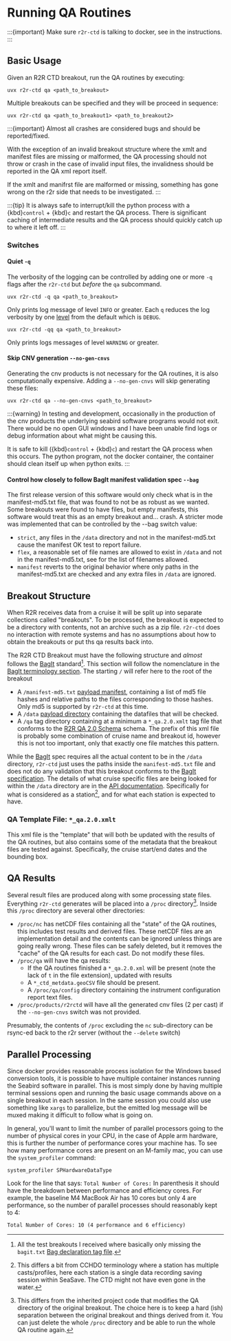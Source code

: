# Running QA Routines

:::{important}
Make sure `r2r-ctd` is talking to docker, see [](#docker) in the [](installing.md) instructions.
:::


## Basic Usage
Given an R2R CTD breakout, run the QA routines by executing:
```
uvx r2r-ctd qa <path_to_breakout>
```
Multiple breakouts can be specified and they will be proceed in sequence:
```
uvx r2r-ctd qa <path_to_breakout1> <path_to_breakout2>
```
:::{important}
Almost all crashes are considered bugs and should be reported/fixed.

With the exception of an invalid breakout structure where the xmlt and manifest files are missing or malformed,
the QA processing should not throw or crash in the case of invalid input files, the invalidness should be reported in the QA xml report itself.

If the xmlt and manifrst file are malformed or missing, something has gone wrong on the r2r side that needs to be investigated.
:::

:::{tip}
It is always safe to interrupt/kill the python process with a {kbd}`control` + {kbd}`c` and restart the QA process.
There is significant caching of intermediate results and the QA process should quickly catch up to where it left off.
:::

### Switches
#### Quiet `-q`
The verbosity of the logging can be controlled by adding one or more `-q` flags after the `r2r-ctd` but _before_ the `qa` subcommand.

```
uvx r2r-ctd -q qa <path_to_breakout>
```
Only prints log message of level `INFO` or greater.
Each `q` reduces the log verbosity by one [level](https://docs.python.org/3/library/logging.html#logging-levels) from the default which is `DEBUG`.

```
uvx r2r-ctd -qq qa <path_to_breakout>
```
Only prints logs messages of level `WARNING` or greater.

#### Skip CNV generation `--no-gen-cnvs`
Generating the cnv products is not necessary for the QA routines, it is also computationally expensive.
Adding a `--no-gen-cnvs` will skip generating these files:
```
uvx r2r-ctd qa --no-gen-cnvs <path_to_breakout>
```

:::{warning}
In testing and development, occasionally in the production of the cnv products the underlying seabird software programs would not exit.
There would be no open GUI windows and I have been unable find logs or debug information about what might be causing this.

It is safe to kill ({kbd}`control` + {kbd}`c`) and restart the QA process when this occurs.
The python program, not the docker container, the container should clean itself up when python exits.
:::

#### Control how closely to follow BagIt manifest validation spec `--bag`
The first release version of this software would only check what is in the manifest-md5.txt file, that was found to not be as robust as we wanted.
Some breakouts were found to have files, but empty manifests, this software would treat this as an empty breakout and... crash.
A stricter mode was implemented that can be controlled by the --bag switch value:

* `strict`, any files in the `/data` directory and not in the manifest-md5.txt cause the manifest OK test to report failure.
* `flex`, a reasonable set of file names are allowed to exist in `/data` and not in the manifest-md5.txt, see [](#r2r_ctd.breakout.FLEX_FILES_OK) for the list of filenames allowed.
* `manifest` reverts to the original behavior where only paths in the manifest-md5.txt are checked and any extra files in `/data` are ignored.

## Breakout Structure
When R2R receives data from a cruise it will be split up into separate collections called "breakouts".
To be processed, the breakout is expected to be a directory with contents, not an archive such as a zip file.
`r2r-ctd` does no interaction with remote systems and has no assumptions about how to obtain the breakouts or put ths qa results back into.

The R2R CTD Breakout must have the following structure and _almost_ follows the [BagIt][bagit] standard[^bagit_note].
This section will follow the nomenclature in the [BagIt terminology section](https://www.rfc-editor.org/rfc/rfc8493#section-1.3).
The starting `/` will refer here to the root of the breakout
[^bagit_note]: All the test breakouts I received where basically only missing the `bagit.txt` [Bag declaration tag file](https://www.rfc-editor.org/rfc/rfc8493#section-2.1.1).


* A `/manifest-md5.txt` [payload manifest](https://www.rfc-editor.org/rfc/rfc8493#section-2.1.3), containing a list of md5 file hashes and relative paths to the files corresponding to those hashes.
  Only md5 is supported by `r2r-ctd` at this time.
* A `/data` [payload directory](https://www.rfc-editor.org/rfc/rfc8493#section-2.1.2) containing the datafiles that will be checked.
* A `/qa` tag directory containing at a minimum a `*_qa.2.0.xmlt` tag file that conforms to the [R2R QA 2.0 Schema](http://schema.rvdata.us/2.0/qareport.xsd) schema.
  The prefix of this xml file is probably some combination of cruise name and breakout id, however this is not too important, only that exactly one file matches this pattern.

While the [BagIt][bagit] spec requires all the actual content to be in the `/data` directory, `r2r-ctd` just uses the paths inside the `manifest-md5.txt` file and does not do any validation that this breakout conforms to the [BagIt specification][bagit].
The details of what cruise specific files are being looked for within the `/data` directory are in the [API documentation](#r2r_ctd).
Specifically [](r2r_ctd.breakout.Breakout.stations_hex_paths) for what is considered as a station[^station], and [](#r2r_ctd.checks.check_three_files) for what each station is expected to have.

[^station]: This differs a bit from CCHDO terminology where a station has multiple casts/profiles, here each station is a single data recording saving session within SeaSave. 
            The CTD might not have even gone in the water.


[bagit]: https://www.rfc-editor.org/rfc/rfc8493

### QA Template File: `*_qa.2.0.xmlt`
This xml file is the "template" that will both be updated with the results of the QA routines, but also contains some of the metadata that the breakout files are tested against.
Specifically, the cruise start/end dates and the bounding box.


## QA Results
Several result files are produced along with some processing state files.
Everything `r2r-ctd` generates will be placed into a `/proc` directory[^whoi_diff1].
Inside this `/proc` directory are several other directories:
[^whoi_diff1]: This differs from the inherited project code that modifies the QA directory of the original breakout. The choice here is to keep a hard (ish) separation between the original breakout and things derived from it. You can just delete the whole `/proc` directory and be able to run the whole QA routine again.

* `/proc/nc` has netCDF files containing all the "state" of the QA routines, this includes test results and derived files.
  These netCDF files are an implementation detail and the contents can be ignored unless things are going really wrong.
  These files can be safely deleted, but it removes the "cache" of the QA results for each cast.
  Do not modify these files.
* `/proc/qa` will have the qa results:
    * If the QA routines finished a `*_qa.2.0.xml` will be present (note the lack of `t` in the file extension), updated with results
    * A `*_ctd_metdata.geoCSV` file should be present.
    * A `/proc/qa/config` directory containing the instrument configuration report text files.
* `/proc/products/r2rctd` will have all the generated cnv files (2 per cast) if the `--no-gen-cnvs` switch was not provided.

Presumably, the contents of `/proc` excluding the `nc` sub-directory can be rsync-ed back to the r2r server (without the `--delete` switch)

## Parallel Processing
Since docker provides reasonable process isolation for the Windows based conversion tools, it is possible to have multiple container instances running the Seabird software in parallel.
This is most simply done by having multiple terminal sessions open and running the basic usage commands above on a single breakout in each session.
In the same session you could also use something like `xargs` to parallelize, but the emitted log message will be muxed making it difficult to follow what is going on.

In general, you'll want to limit the number of parallel processors going to the number of physical cores in your CPU, in the case of Apple arm hardware, this is further the number of performance cores your machine has.
To see how many performance cores are present on an M-family mac, you can use the `system_profiler` command:
```
system_profiler SPHardwareDataType
```
Look for the line that says: `Total Number of Cores:`
In parenthesis it should have the breakdown between performance and efficiency cores.
For example, the baseline M4 MacBook Air has 10 cores but only 4 are performance, so the number of parallel processes should reasonably kept to 4:
```
Total Number of Cores: 10 (4 performance and 6 efficiency)
```